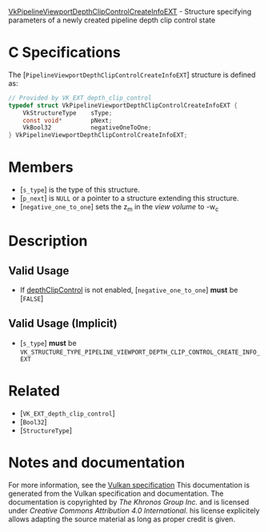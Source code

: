 [VkPipelineViewportDepthClipControlCreateInfoEXT](https://www.khronos.org/registry/vulkan/specs/1.3-extensions/man/html/VkPipelineViewportDepthClipControlCreateInfoEXT.html) - Structure specifying parameters of a newly created pipeline depth clip control state

# C Specifications
The [`PipelineViewportDepthClipControlCreateInfoEXT`] structure is
defined as:
```c
// Provided by VK_EXT_depth_clip_control
typedef struct VkPipelineViewportDepthClipControlCreateInfoEXT {
    VkStructureType    sType;
    const void*        pNext;
    VkBool32           negativeOneToOne;
} VkPipelineViewportDepthClipControlCreateInfoEXT;
```

# Members
- [`s_type`] is the type of this structure.
- [`p_next`] is `NULL` or a pointer to a structure extending this structure.
- [`negative_one_to_one`] sets the z<sub>m</sub> in the *view volume* to -w<sub>c</sub>

# Description
## Valid Usage
-    If [depthClipControl](https://www.khronos.org/registry/vulkan/specs/1.3-extensions/html/vkspec.html#features-depthClipControl) is not enabled, [`negative_one_to_one`] **must**  be [`FALSE`]

## Valid Usage (Implicit)
-  [`s_type`] **must**  be `VK_STRUCTURE_TYPE_PIPELINE_VIEWPORT_DEPTH_CLIP_CONTROL_CREATE_INFO_EXT`

# Related
- [`VK_EXT_depth_clip_control`]
- [`Bool32`]
- [`StructureType`]

# Notes and documentation
For more information, see the [Vulkan specification](https://www.khronos.org/registry/vulkan/specs/1.3-extensions/html/vkspec.html)
This documentation is generated from the Vulkan specification and documentation.
The documentation is copyrighted by *The Khronos Group Inc.* and is licensed under *Creative Commons Attribution 4.0 International*.
his license explicitely allows adapting the source material as long as proper credit is given.
        